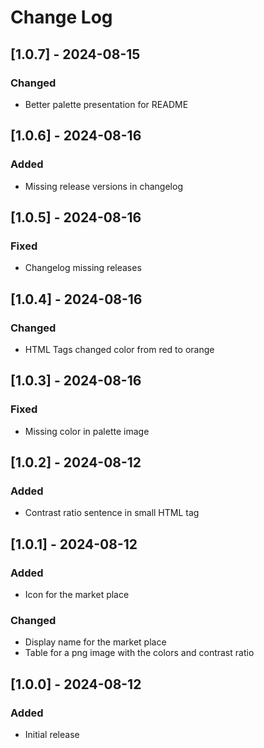 # Change Log

## [1.0.7] - 2024-08-15

### Changed

- Better palette presentation for README

## [1.0.6] - 2024-08-16

### Added

- Missing release versions in changelog

## [1.0.5] - 2024-08-16

### Fixed

- Changelog missing releases

## [1.0.4] - 2024-08-16

### Changed

- HTML Tags changed color from red to orange

## [1.0.3] - 2024-08-16

### Fixed

- Missing color in palette image

## [1.0.2] - 2024-08-12

### Added

- Contrast ratio sentence in small HTML tag

## [1.0.1] - 2024-08-12

### Added

- Icon for the market place

### Changed

- Display name for the market place
- Table for a png image with the colors and contrast ratio

## [1.0.0] - 2024-08-12

### Added

- Initial release
